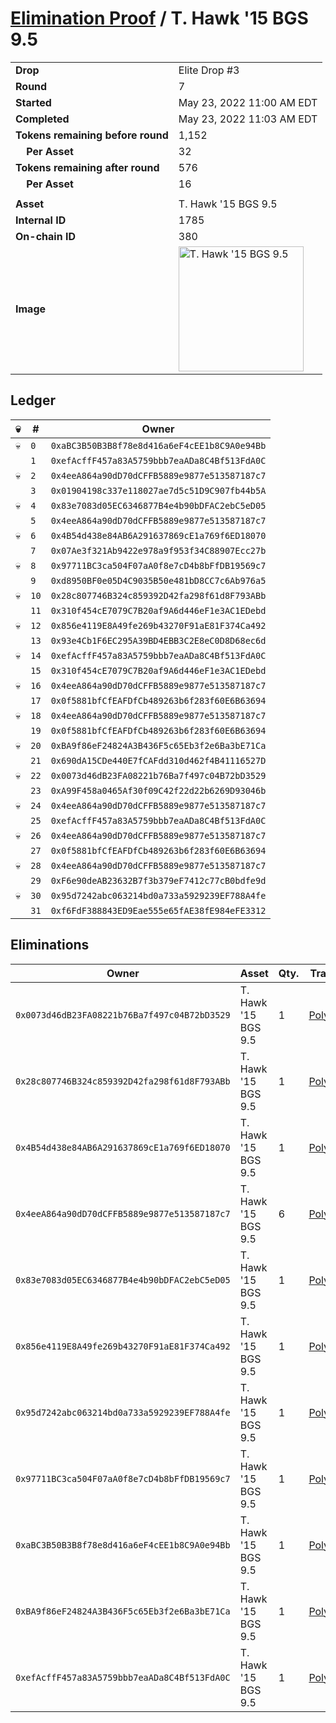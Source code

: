 # [Elimination Proof](./readme.md) / T. Hawk &#039;15 BGS 9.5

|||
|---|---|
| **Drop** | Elite Drop #3 |
| **Round** | 7 |
| **Started** | May 23, 2022 11:00 AM EDT |
| **Completed** | May 23, 2022 11:03 AM EDT |
| **Tokens remaining before round** | 1,152 |
| **&nbsp;&nbsp;&nbsp;&nbsp;Per Asset** | 32 |
| **Tokens remaining after round** | 576 |
| **&nbsp;&nbsp;&nbsp;&nbsp;Per Asset** | 16 |
| | |
| **Asset** | T. Hawk &#039;15 BGS 9.5 |
| **Internal ID** | 1785 |
| **On-chain ID** | 380 |
| **Image** | <img src="https://tcdn.blokpax.com/9648a5d9-1887-49f9-9264-e2176f9b9e50/b845d8cdccae6f38e3bcab738d6324cbe62c4d6c739f1f0da081e553458edfeb.png" height="200" alt="T. Hawk &#039;15 BGS 9.5" /> |

## Ledger

| 💀 | # | Owner |
| --- | --- | --- |
| 💀 | `0` | `0xaBC3B50B3B8f78e8d416a6eF4cEE1b8C9A0e94Bb` |
|  | `1` | `0xefAcffF457a83A5759bbb7eaADa8C4Bf513FdA0C` |
| 💀 | `2` | `0x4eeA864a90dD70dCFFB5889e9877e513587187c7` |
|  | `3` | `0x01904198c337e118027ae7d5c51D9C907fb44b5A` |
| 💀 | `4` | `0x83e7083d05EC6346877B4e4b90bDFAC2ebC5eD05` |
|  | `5` | `0x4eeA864a90dD70dCFFB5889e9877e513587187c7` |
| 💀 | `6` | `0x4B54d438e84AB6A291637869cE1a769f6ED18070` |
|  | `7` | `0x07Ae3f321Ab9422e978a9f953f34C88907Ecc27b` |
| 💀 | `8` | `0x97711BC3ca504F07aA0f8e7cD4b8bFfDB19569c7` |
|  | `9` | `0xd8950BF0e05D4C9035B50e481bD8CC7c6Ab976a5` |
| 💀 | `10` | `0x28c807746B324c859392D42fa298f61d8F793ABb` |
|  | `11` | `0x310f454cE7079C7B20af9A6d446eF1e3AC1EDebd` |
| 💀 | `12` | `0x856e4119E8A49fe269b43270F91aE81F374Ca492` |
|  | `13` | `0x93e4Cb1F6EC295A39BD4EBB3C2E8eC0D8D68ec6d` |
| 💀 | `14` | `0xefAcffF457a83A5759bbb7eaADa8C4Bf513FdA0C` |
|  | `15` | `0x310f454cE7079C7B20af9A6d446eF1e3AC1EDebd` |
| 💀 | `16` | `0x4eeA864a90dD70dCFFB5889e9877e513587187c7` |
|  | `17` | `0x0f5881bfCfEAFDfCb489263b6f283f60E6B63694` |
| 💀 | `18` | `0x4eeA864a90dD70dCFFB5889e9877e513587187c7` |
|  | `19` | `0x0f5881bfCfEAFDfCb489263b6f283f60E6B63694` |
| 💀 | `20` | `0xBA9f86eF24824A3B436F5c65Eb3f2e6Ba3bE71Ca` |
|  | `21` | `0x690dA15CDe440E7fCAFdd310d462f4B41116527D` |
| 💀 | `22` | `0x0073d46dB23FA08221b76Ba7f497c04B72bD3529` |
|  | `23` | `0xA99F458a0465Af30f09C42f22d22b6269D93046b` |
| 💀 | `24` | `0x4eeA864a90dD70dCFFB5889e9877e513587187c7` |
|  | `25` | `0xefAcffF457a83A5759bbb7eaADa8C4Bf513FdA0C` |
| 💀 | `26` | `0x4eeA864a90dD70dCFFB5889e9877e513587187c7` |
|  | `27` | `0x0f5881bfCfEAFDfCb489263b6f283f60E6B63694` |
| 💀 | `28` | `0x4eeA864a90dD70dCFFB5889e9877e513587187c7` |
|  | `29` | `0xF6e90deAB23632B7f3b379eF7412c77cB0bdfe9d` |
| 💀 | `30` | `0x95d7242abc063214bd0a733a5929239EF788A4fe` |
|  | `31` | `0xf6FdF388843ED9Eae555e65fAE38fE984eFE3312` |


## Eliminations

| Owner | Asset | Qty. | Transaction |
| --- | --- | --- | --- |
| `0x0073d46dB23FA08221b76Ba7f497c04B72bD3529` | T. Hawk '15 BGS 9.5 | 1 | [Polygonscan](https://polygonscan.com/tx/0x95e608fb9859c53d510cd3dd94326a48273134871e05130688937632f1d06b9d) |
| `0x28c807746B324c859392D42fa298f61d8F793ABb` | T. Hawk '15 BGS 9.5 | 1 | [Polygonscan](https://polygonscan.com/tx/0xc8cedcdfe5142aa143e5e4d913d2b5d0bac3309f09ecb3388e858d22b96838fb) |
| `0x4B54d438e84AB6A291637869cE1a769f6ED18070` | T. Hawk '15 BGS 9.5 | 1 | [Polygonscan](https://polygonscan.com/tx/0x664933b2f22751deb9304e9d691474d2eb596018beb28995624671bd0588de65) |
| `0x4eeA864a90dD70dCFFB5889e9877e513587187c7` | T. Hawk '15 BGS 9.5 | 6 | [Polygonscan](https://polygonscan.com/tx/0xa9ecdc43b3fd4e09089cbcbbb7f98346053ef4dc02ccda5731b7761a9c1724fc) |
| `0x83e7083d05EC6346877B4e4b90bDFAC2ebC5eD05` | T. Hawk '15 BGS 9.5 | 1 | [Polygonscan](https://polygonscan.com/tx/0xa66438234aaa3e10c4ad7306758d09d6561f018ca9b867ee2bb30e751b5a87e6) |
| `0x856e4119E8A49fe269b43270F91aE81F374Ca492` | T. Hawk '15 BGS 9.5 | 1 | [Polygonscan](https://polygonscan.com/tx/0xe845f4f93a6a6480c9d2d7e948a564a0a888a69e364a72a3f562a51ed2b8da9e) |
| `0x95d7242abc063214bd0a733a5929239EF788A4fe` | T. Hawk '15 BGS 9.5 | 1 | [Polygonscan](https://polygonscan.com/tx/0xf3e91151a63b789dd8b8da43fc48b04dca7c5a5d03c4389b32aceec446cc2d26) |
| `0x97711BC3ca504F07aA0f8e7cD4b8bFfDB19569c7` | T. Hawk '15 BGS 9.5 | 1 | [Polygonscan](https://polygonscan.com/tx/0xc6058befe45396904051026cd17c80487be8eb949f3fa9ae8f13d2477de044ca) |
| `0xaBC3B50B3B8f78e8d416a6eF4cEE1b8C9A0e94Bb` | T. Hawk '15 BGS 9.5 | 1 | [Polygonscan](https://polygonscan.com/tx/0x273f5ba604bdfc65022e2a0392a74d261edcd10e8a371b67224295e45f4d927f) |
| `0xBA9f86eF24824A3B436F5c65Eb3f2e6Ba3bE71Ca` | T. Hawk '15 BGS 9.5 | 1 | [Polygonscan](https://polygonscan.com/tx/0x5065b6658479ec9573fb53fe4776788cf8bda64f0e2c617383d48704d48e846d) |
| `0xefAcffF457a83A5759bbb7eaADa8C4Bf513FdA0C` | T. Hawk '15 BGS 9.5 | 1 | [Polygonscan](https://polygonscan.com/tx/0x6a45fb309edda159b6d3ad21297168f8fc9ac8dc09e17b687de85e60c73eba7c) |
